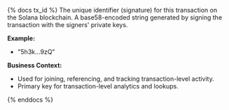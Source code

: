 {% docs tx_id %}
The unique identifier (signature) for this transaction on the Solana blockchain. A base58-encoded string generated by signing the transaction with the signers' private keys.

**Example:**
- "5h3k...9zQ"

**Business Context:**
- Used for joining, referencing, and tracking transaction-level activity.
- Primary key for transaction-level analytics and lookups.

{% enddocs %}